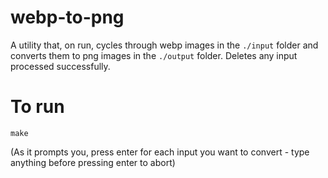 # webp-to-png

A utility that, on run, cycles through webp images in the `./input` folder and converts them to png images in the `./output` folder. Deletes any input processed successfully.

# To run
```
make
```
(As it prompts you, press enter for each input you want to convert - type anything before pressing enter to abort)
